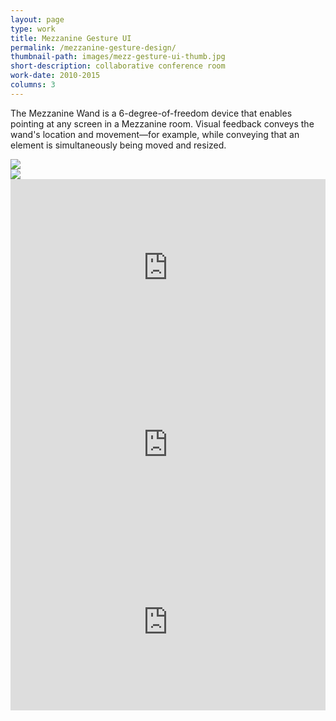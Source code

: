 ```yaml
---
layout: page
type: work
title: Mezzanine Gesture UI
permalink: /mezzanine-gesture-design/
thumbnail-path: images/mezz-gesture-ui-thumb.jpg
short-description: collaborative conference room
work-date: 2010-2015
columns: 3
---
```


The Mezzanine Wand is a 6-degree-of-freedom device that enables pointing at any screen in a Mezzanine room. Visual feedback conveys the wand's location and movement&mdash;for example, while conveying that an element is simultaneously being moved and resized.

<div class="invisible-margin image-grid">
<div class="col-15-block grid-margin-right grid-margin-bottom"><img src="{{ site.baseurl }}/images/mezz-move-scale.jpg"></div><div class="col-15-block grid-margin-bottom"><img src="{{ site.baseurl }}/images/mezz-pushback.jpg"></div>
</div>

<div class="invisible-margin image-grid">
<div class="col-30-block grid-margin-bottom video">
<style>.embed-container { position: relative; padding-bottom: 56.25%; height: 0; overflow: hidden; max-width: 100%; } .embed-container iframe, .embed-container object, .embed-container embed { position: absolute; top: 0; left: 0; width: 100%; height: 100%; }</style><div class='embed-container'>
<iframe src="https://player.vimeo.com/video/113361876?title=0&byline=0&portrait=0" width="640" height="360" frameborder="0" webkitallowfullscreen mozallowfullscreen allowfullscreen></iframe></div>
</div>
</div>


<div class="invisible-margin image-grid">
<div class="col-15-block grid-margin-bottom grid-margin-right video">
<style>.embed-container { position: relative; padding-bottom: 56.25%; height: 0; overflow: hidden; max-width: 100%; } .embed-container iframe, .embed-container object, .embed-container embed { position: absolute; top: 0; left: 0; width: 100%; height: 100%; }</style><div class='embed-container'>
<iframe src="https://player.vimeo.com/video/113362212?title=0&byline=0&portrait=0" width="640" height="360" frameborder="0" webkitallowfullscreen mozallowfullscreen allowfullscreen></iframe></div>
</div>
<div class="col-15-block grid-margin-bottom video">
<style>.embed-container { position: relative; padding-bottom: 56.25%; height: 0; overflow: hidden; max-width: 100%; } .embed-container iframe, .embed-container object, .embed-container embed { position: absolute; top: 0; left: 0; width: 100%; height: 100%; }</style><div class='embed-container'>
<iframe src="https://player.vimeo.com/video/113362049?title=0&byline=0&portrait=0" width="640" height="360" frameborder="0" webkitallowfullscreen mozallowfullscreen allowfullscreen></iframe></div>
</div>
</div>
